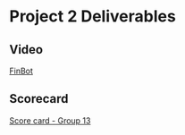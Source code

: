 # Project 2 Deliverables

## Video

[FinBot](https://www.youtube.com/watch?v=LkZGFGU5B6I)

## Scorecard

[Score card - Group 13](https://github.com/vyshnavi-adusumelli/FinBot/blob/tpanati-patch-2/proj/FinBot_proj2_scorecard.csv)
